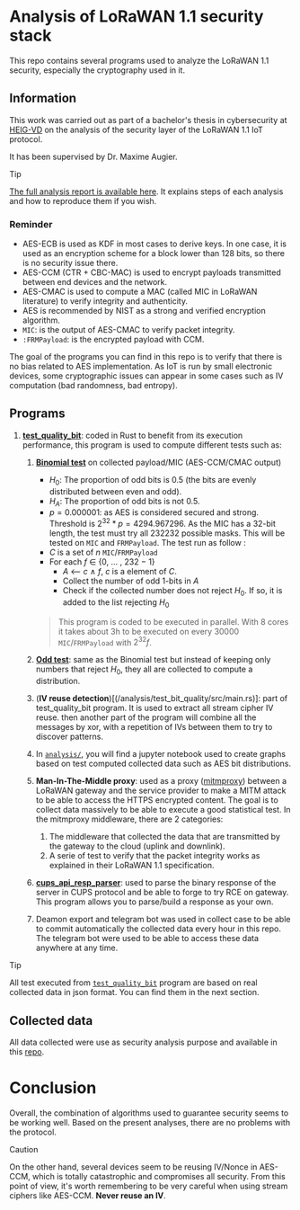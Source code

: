 # Analysis of LoRaWAN 1.1 security stack

This repo contains several programs used to analyze the LoRaWAN 1.1 security, especially the cryptography used in it.

## Information

This work was carried out as part of a bachelor's thesis in cybersecurity at [HEIG-VD](https://heig-vd.ch) on the analysis of the security layer of the LoRaWAN 1.1 IoT protocol.

It has been supervised by Dr. Maxime Augier.

> [!TIP]
> [The full analysis report is available here](https://maxime.chantemargue.ch/assets/lorawan_security/report.pdf). It explains steps of each analysis and how to reproduce them if you wish.

### Reminder
- AES-ECB is used as KDF in most cases to derive keys. In one case, it is used as an encryption scheme for a block lower than 128 bits, so there is no security issue there.
- AES-CCM (CTR + CBC-MAC) is used to encrypt payloads transmitted between end devices and the network.
- AES-CMAC is used to compute a MAC (called MIC in LoRaWAN literature) to verify integrity and authenticity.
- AES is recommended by NIST as a strong and verified encryption algorithm.
- ```MIC```: is the output of AES-CMAC to verify packet integrity.
- ```:FRMPayload```: is the encrypted payload with CCM.

The goal of the programs you can find in this repo is to verify that there is no bias related to AES implementation. As IoT is run by small electronic devices, some cryptographic issues can appear in some cases such as IV computation (bad randomness, bad entropy).
## Programs

1. [**test_quality_bit**](/analysis/test_bit_quality/src/main.rs): coded in Rust to benefit from its execution performance, this program is used to compute different tests such as: 
    1. [**Binomial test**](/analysis/test_bit_quality/src/main.rs) on collected payload/MIC (AES-CCM/CMAC output)
        - $H_0$: The proportion of odd bits is 0.5 (the bits are evenly distributed between even and odd).
        - $H_A$: The proportion of odd bits is not 0.5.
        - $p = 0.000001$: as AES is considered secured and strong. Threshold is $2^{32}*p=4294.967296$.
        As the MIC has a 32-bit length, the test must try all 232232 possible masks. This will be tested on ```MIC``` and ```FRMPayload```.
        The test run as follow :
        - $C$ is a set of $n$ ```MIC```/```FRMPayload```
        - For each $f$ ∈ {0, … , 232 − 1}
            - $A$ ⟵ $c$ ∧ $f$, $c$ is a element of $C$.
            - Collect the number of odd 1-bits in $A$
            - Check if the collected number does not reject $H_0$. If so, it is added to the list rejecting $H_0$ 

        > This program is coded to be executed in parallel. With 8 cores it takes about 3h to be executed on every  $30000$ ```MIC```/```FRMPayload``` with $2^{32} f$.

    2. [**Odd test**](/analysis/test_bit_quality/src/main.rs): same as the Binomial test but instead of keeping only numbers that reject $H_0$, they all are collected to compute a distribution.
    3. (**IV reuse detection**)[(/analysis/test_bit_quality/src/main.rs)]: part of test_quality_bit program. It is used to extract all stream cipher IV reuse. then another part of the program will combine all the messages by xor, with a repetition of IVs between them to try to discover patterns.   
    4. In [```analysis/```](/analysis/notebook.ipynb), you will find a jupyter notebook used to create graphs based on test computed collected data such as AES bit distributions.
    5. **Man-In-The-Middle proxy**: used as a proxy ([mitmproxy](https://hub.docker.com/r/mitmproxy/mitmproxy/)) between a LoRaWAN gateway and the service provider to make a MITM attack to be able to access the HTTPS encrypted content. The goal is to collect data massively to be able to execute a good statistical test. 
    In the mitmproxy middleware, there are 2 categories:
        1. The middleware that collected the data that are transmitted by the gateway to the cloud (uplink and downlink).
        2. A serie of test to verify that the packet integrity works as explained in their LoRaWAN 1.1 specification.
    6. [**cups_api_resp_parser**](/cups_api_resp_parser/parser.py): used to parse the binary response of the server in CUPS protocol and be able to forge to try RCE on gateway.
    This program allows you to parse/build a response as your own.
    7. Deamon export and telegram bot was used in collect case to be able to commit automatically the collected data every hour in this repo. The telegram bot were used to be able to access these data anywhere at any time.

> [!TIP]
> All test executed from [```test_quality_bit```](/analysis/test_bit_quality/src/main.rs) program are based on real collected data in json format. You can find them in the next section.

## Collected data

All data collected were use as security analysis purpose and available in this [repo](https://github.com/CSharper63/tb_iscs_lorawan_data_collection).

# Conclusion

Overall, the combination of algorithms used to guarantee security seems to be working well. Based on the present analyses, there are no problems with the protocol.

> [!CAUTION]
> On the other hand, several devices seem to be reusing IV/Nonce in AES-CCM, which is totally catastrophic and compromises all security. From this point of view, it's worth remembering to be very careful when using stream ciphers like AES-CCM. **Never reuse an IV**.
